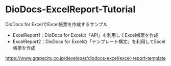 # DioDocs-ExcelReport-Tutorial
DioDocs for ExcelでExcel帳票を作成するサンプル

* ExcelReport1：DioDocs for Excelの「API」を利用してExcel帳票を作成
* ExcelReport2：DioDocs for Excelの「テンプレート構文」を利用してExcel帳票を作成

https://www.grapecity.co.jp/developer/diodocs-excel/excel-report-template
